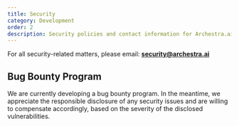 ```yaml
---
title: Security
category: Development
order: 2
description: Security policies and contact information for Archestra.ai
---
```


For all security-related matters, please email: **security@archestra.ai**

## Bug Bounty Program

We are currently developing a bug bounty program. In the meantime, we appreciate the responsible disclosure of any security issues and are willing to compensate accordingly, based on the severity of the disclosed vulnerabilities.
